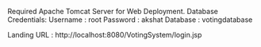 Required Apache Tomcat Server for Web Deployment.
Database Credentials:
Username : root
Password : akshat
Database : votingdatabase

Landing URL : http://localhost:8080/VotingSystem/login.jsp